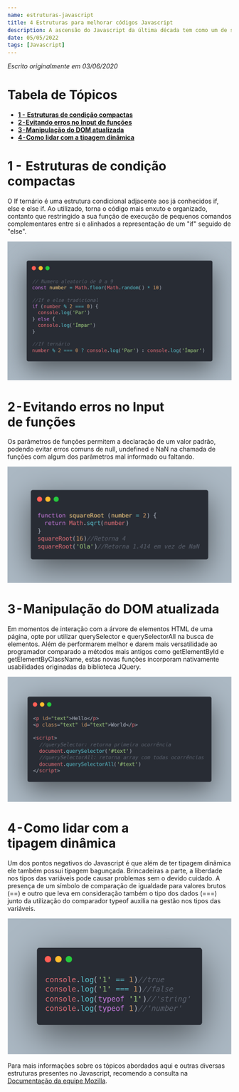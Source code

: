 ```yaml
---
name: estruturas-javascript
title: 4 Estruturas para melhorar códigos Javascript
description: A ascensão do Javascript da última década tem como um de seus motivos as diversas formas modernas de escrever código agregadas na linguagem. A seguir apresentarei 4 dessas estruturas que auxiliam na codificação de software eficiente, conciso e atual em Javascript.
date: 05/05/2022
tags: [Javascript]
---
```


*Escrito originalmente em 03/06/2020*

# Tabela de Tópicos
- [**1 -  Estruturas de condição compactas**](#1-estruturas-de-condição-compactas)
- [**2 - Evitando erros no Input de funções**](#2-evitando-erros-no-input-de-funções)
- [**3 - Manipulação do DOM atualizada**](#3-manipulação-do-dom-atualizada)
- [**4 - Como lidar com a tipagem dinâmica**](#4-como-lidar-com-a-tipagem-dinâmica)

# 1 -  Estruturas de condição compactas
O If ternário é uma estrutura condicional adjacente aos já conhecidos if, else e else if. Ao utilizado, torna o código mais enxuto e organizado, contanto que restringido a sua função de execução de pequenos comandos complementares entre si e alinhados a representação de um "if" seguido de "else".

![Estruturas de condição compactas](../img/estruturas-javascript-1.png)

# 2 - Evitando erros no Input de funções
Os parâmetros de funções permitem a declaração de um valor padrão, podendo evitar erros comuns de null, undefined e NaN na chamada de funções com algum dos parâmetros mal informado ou faltando.

![Evitando erros no Input de funções](../img/estruturas-javascript-2.png)

# 3 - Manipulação do DOM atualizada
Em momentos de interação com a árvore de elementos HTML de uma página, opte por utilizar querySelector e querySelectorAll na busca de elementos. Além de performarem melhor e darem mais versatilidade ao programador comparado a métodos mais antigos como getElementById e getElementByClassName, estas novas funções incorporam nativamente usabilidades originadas da biblioteca JQuery.

![Manipulação do DOM atualizada](../img/estruturas-javascript-3.png)

# 4 - Como lidar com a tipagem dinâmica
Um dos pontos negativos do Javascript é que além de ter tipagem dinâmica ele também possui tipagem bagunçada. Brincadeiras a parte, a liberdade nos tipos das variáveis pode causar problemas sem o devido cuidado.
A presença de um símbolo de comparação de igualdade para valores brutos (==) e outro que leva em consideração também o tipo dos dados (===) junto da utilização do comparador typeof auxilia na gestão nos tipos das variáveis.

![Como lidar com a tipagem dinâmica](../img/estruturas-javascript-4.png)

Para mais informações sobre os tópicos abordados aqui e outras diversas estruturas presentes no Javascript, recomendo a consulta na [Documentação da equipe Mozilla](https://developer.mozilla.org/pt-BR/docs/Web/JavaScript).
